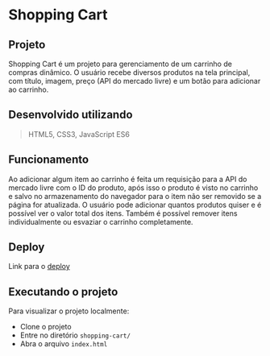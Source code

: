 # Shopping Cart

## Projeto

Shopping Cart é um projeto para gerenciamento de um carrinho de compras dinâmico. O usuário recebe diversos produtos na tela principal, com título, imagem, preço (API do mercado livre) e um botão para adicionar ao carrinho.

## Desenvolvido utilizando
> HTML5, CSS3, JavaScript ES6

## Funcionamento

Ao adicionar algum item ao carrinho é feita um requisição para a API do mercado livre com o ID do produto, após isso o produto é visto no carrinho e salvo no armazenamento do navegador para o item não ser removido se a página for atualizada. O usuário pode adicionar quantos produtos quiser e é possível ver o valor total dos itens. Também é possível remover itens individualmente ou esvaziar o carrinho completamente. 

## Deploy

Link para o [deploy](https://giuseppeusn.github.io/shopping-cart/)

## Executando o projeto
Para visualizar o projeto localmente:
- Clone o projeto
- Entre no diretório `shopping-cart/`
- Abra o arquivo `index.html`
